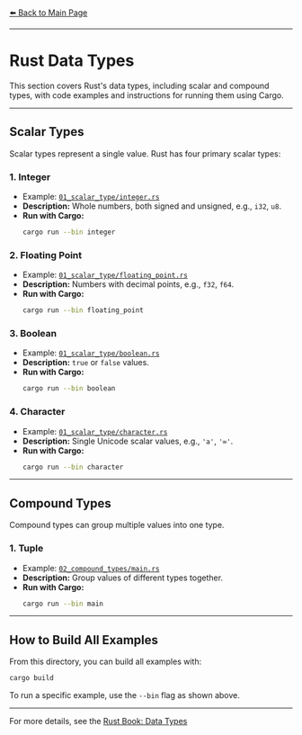 <!--
Meta Description: Beginner's guide to data types in Rust. Learn about numbers, booleans, characters, tuples, and arrays in Rust. Step-by-step Rust data types tutorial for new Rustaceans.
-->
[⬅️ Back to Main Page](../README.md)

---

# Rust Data Types

This section covers Rust's data types, including scalar and compound types, with code examples and instructions for running them using Cargo.

---

## Scalar Types

Scalar types represent a single value. Rust has four primary scalar types:

### 1. Integer
- Example: [`01_scalar_type/integer.rs`](01_scalar_type/integer.rs)
- **Description:** Whole numbers, both signed and unsigned, e.g., `i32`, `u8`.
- **Run with Cargo:**
  ```sh
  cargo run --bin integer
  ```

### 2. Floating Point
- Example: [`01_scalar_type/floating_point.rs`](01_scalar_type/floating_point.rs)
- **Description:** Numbers with decimal points, e.g., `f32`, `f64`.
- **Run with Cargo:**
  ```sh
  cargo run --bin floating_point
  ```

### 3. Boolean
- Example: [`01_scalar_type/boolean.rs`](01_scalar_type/boolean.rs)
- **Description:** `true` or `false` values.
- **Run with Cargo:**
  ```sh
  cargo run --bin boolean
  ```

### 4. Character
- Example: [`01_scalar_type/character.rs`](01_scalar_type/character.rs)
- **Description:** Single Unicode scalar values, e.g., `'a'`, `'∞'`.
- **Run with Cargo:**
  ```sh
  cargo run --bin character
  ```

---

## Compound Types

Compound types can group multiple values into one type.

### 1. Tuple
- Example: [`02_compound_types/main.rs`](02_compound_types/main.rs)
- **Description:** Group values of different types together.
- **Run with Cargo:**
  ```sh
  cargo run --bin main
  ```

---

## How to Build All Examples

From this directory, you can build all examples with:
```sh
cargo build
```

To run a specific example, use the `--bin` flag as shown above.

---

For more details, see the [Rust Book: Data Types](https://doc.rust-lang.org/book/ch03-02-data-types.html)
